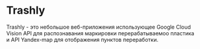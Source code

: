 # Trashly
Trashly - это небольшое веб-приложения использующее Google Cloud Vision API для распознавания маркировки перерабатываемоо пластика и API Yandex-map для отображения пунктов переработки.
